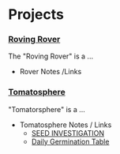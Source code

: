 # Projects
### [Roving Rover](rover.md)
The "Roving Rover" is a ...

- Rover Notes /Links

### [Tomatosphere](tomatosphere.md)
"Tomatorsphere" is a ...

- Tomatosphere Notes / Links
  - [SEED INVESTIGATION](http://tomatosphere.letstalkscience.ca/Investigation)
  - [Daily Germination Table](http://tomatosphere.letstalkscience.ca/Portals/5/Learning-Strategies/4-TS-Class-Daily-Germination-Table-Template-4-12.pdf)
